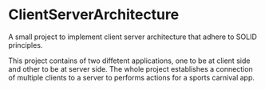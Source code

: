 # ClientServerArchitecture
A small project to implement client server architecture that adhere to SOLID principles.

This project contains of two diffetent applications, one to be at client side and other to be at server side. The whole project establishes a connection of multiple clients to a server to performs actions for a sports carnival app.
